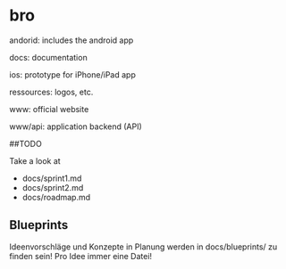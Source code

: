 bro
===

andorid: includes the android app

docs: documentation

ios: prototype for iPhone/iPad app

ressources: logos, etc.

www: official website

www/api: application backend (API)


##TODO

Take a look at

 * docs/sprint1.md
 * docs/sprint2.md
 * docs/roadmap.md

## Blueprints

Ideenvorschläge und Konzepte in Planung werden in docs/blueprints/ zu finden sein! Pro Idee immer eine Datei!
